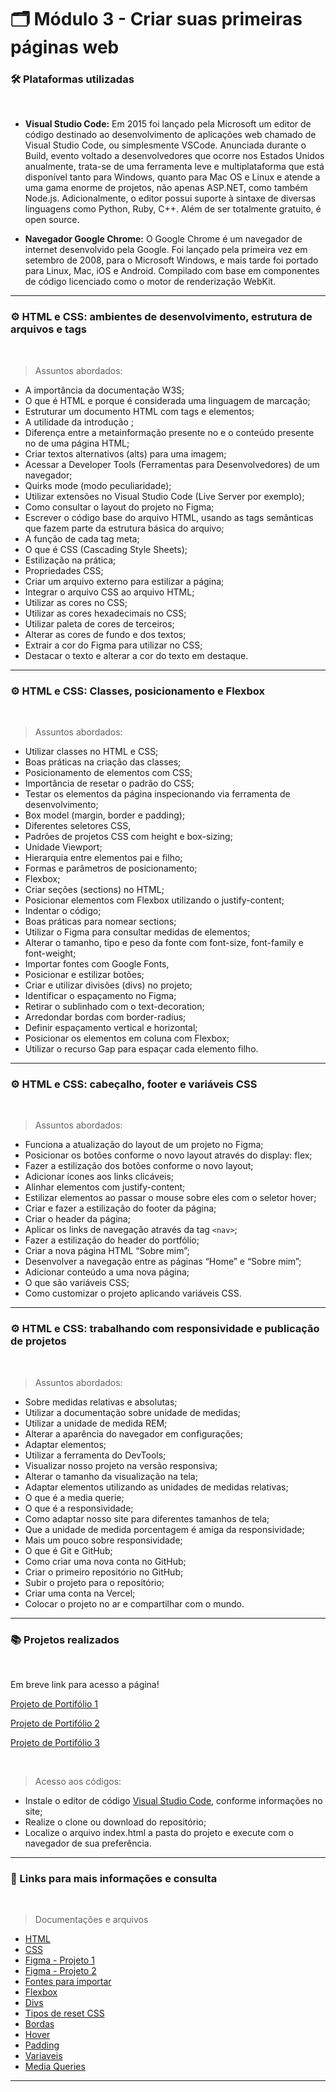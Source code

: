 # 🗂️ Módulo 3 - Criar suas primeiras páginas web

### 🛠️ Plataformas utilizadas

</br>

- **Visual Studio Code:** Em 2015 foi lançado pela Microsoft um editor de código destinado ao desenvolvimento de aplicações web chamado de Visual Studio Code, ou simplesmente VSCode. Anunciada durante o Build, evento voltado a desenvolvedores que ocorre nos Estados Unidos anualmente, trata-se de uma ferramenta leve e multiplataforma que está disponível tanto para Windows, quanto para Mac OS e Linux e atende a uma gama enorme de projetos, não apenas ASP.NET, como também Node.js. Adicionalmente, o editor possui suporte à sintaxe de diversas linguagens como Python, Ruby, C++. Além de ser totalmente gratuito, é open source.

- **Navegador Google Chrome:** O Google Chrome é um navegador de internet desenvolvido pela Google. Foi lançado pela primeira vez em setembro de 2008, para o Microsoft Windows, e mais tarde foi portado para Linux, Mac, iOS e Android. Compilado com base em componentes de código licenciado como o motor de renderização WebKit. 
---

### ⚙️ HTML e CSS: ambientes de desenvolvimento, estrutura de arquivos e tags

</br>

> Assuntos abordados: 

- A importância da documentação W3S;
- O que é HTML e porque é considerada uma linguagem de marcação;
- Estruturar um documento HTML com tags e elementos;
- A utilidade da introdução <!DOCTYPE html>;
- Diferença entre a metainformação presente no <head> e o conteúdo presente no <body> de uma página HTML;
- Criar textos alternativos (alts) para uma imagem;
- Acessar a Developer Tools (Ferramentas para Desenvolvedores) de um navegador;
- Quirks mode (modo peculiaridade);
- Utilizar extensões no Visual Studio Code (Live Server por exemplo);
- Como consultar o layout do projeto no Figma;
- Escrever o código base do arquivo HTML, usando as tags semânticas que fazem parte da estrutura básica do arquivo;
- A função de cada tag meta;
- O que é CSS (Cascading Style Sheets);
- Estilização na prática;
- Propriedades CSS;
- Criar um arquivo externo para estilizar a página;
- Integrar o arquivo CSS ao arquivo HTML;
- Utilizar as cores no CSS;
- Utilizar as cores hexadecimais no CSS;
- Utilizar paleta de cores de terceiros;
- Alterar as cores de fundo e dos textos;
- Extrair a cor do Figma para utilizar no CSS;
- Destacar o texto e alterar a cor do texto em destaque.

---

### ⚙️ HTML e CSS: Classes, posicionamento e Flexbox

</br>

> Assuntos abordados: 

- Utilizar classes no HTML e CSS;
- Boas práticas na criação das classes;
- Posicionamento de elementos com CSS;
- Importância de resetar o padrão do CSS;
- Testar os elementos da página inspecionando via ferramenta de desenvolvimento;
- Box model (margin, border e padding);
- Diferentes seletores CSS,
- Padrões de projetos CSS com height e box-sizing;
- Unidade Viewport;
- Hierarquia entre elementos pai e filho;
- Formas e parâmetros de posicionamento;
- Flexbox;
- Criar seções (sections) no HTML;
- Posicionar elementos com Flexbox utilizando o justify-content;
- Indentar o código;
- Boas práticas para nomear sections;
- Utilizar o Figma para consultar medidas de elementos;
- Alterar o tamanho, tipo e peso da fonte com font-size, font-family e font-weight;
- Importar fontes com Google Fonts,
- Posicionar e estilizar botões;
- Criar e utilizar divisões (divs) no projeto;
- Identificar o espaçamento no Figma;
- Retirar o sublinhado com o text-decoration;
- Arredondar bordas com border-radius;
- Definir espaçamento vertical e horizontal;
- Posicionar os elementos em coluna com Flexbox;
- Utilizar o recurso Gap para espaçar cada elemento filho.

---

### ⚙️ HTML e CSS: cabeçalho, footer e variáveis CSS

</br>

> Assuntos abordados: 

- Funciona a atualização do layout de um projeto no Figma;
- Posicionar os botões conforme o novo layout através do display: flex;
- Fazer a estilização dos botões conforme o novo layout;
- Adicionar ícones aos links clicáveis;
- Alinhar elementos com justify-content;
- Estilizar elementos ao passar o mouse sobre eles com o seletor hover;
- Criar e fazer a estilização do footer da página;
- Criar o header da página;
- Aplicar os links de navegação através da tag `<nav>`;
- Fazer a estilização do header do portfólio;
- Criar a nova página HTML “Sobre mim”;
- Desenvolver a navegação entre as páginas “Home” e “Sobre mim”;
- Adicionar conteúdo a uma nova página;
- O que são variáveis CSS;
- Como customizar o projeto aplicando variáveis CSS.

---

### ⚙️ HTML e CSS: trabalhando com responsividade e publicação de projetos

</br>

> Assuntos abordados: 

- Sobre medidas relativas e absolutas;
- Utilizar a documentação sobre unidade de medidas;
- Utilizar a unidade de medida REM;
- Alterar a aparência do navegador em configurações;
- Adaptar elementos;
- Utilizar a ferramenta do DevTools;
- Visualizar nosso projeto na versão responsiva;
- Alterar o tamanho da visualização na tela;
- Adaptar elementos utilizando as unidades de medidas relativas;
- O que é a media querie;
- O que é a responsividade;
- Como adaptar nosso site para diferentes tamanhos de tela;
- Que a unidade de medida porcentagem é amiga da responsividade;
- Mais um pouco sobre responsividade;
- O que é Git e GitHub;
- Como criar uma nova conta no GitHub;
- Criar o primeiro repositório no GitHub;
- Subir o projeto para o repositório;
- Criar uma conta na Vercel;
- Colocar o projeto no ar e compartilhar com o mundo.

---

### 📚 Projetos realizados

</br>


Em breve link para acesso a página!


[Projeto de Portifólio 1](/modulo3/portifolio/)

[Projeto de Portifólio 2](/modulo3/portifolio2/)

[Projeto de Portifólio 3](/modulo3/portifolio3/)

</br>

> Acesso aos códigos: 

- Instale o editor de código [Visual Studio Code](https://code.visualstudio.com/download), conforme informações no site;
- Realize o clone ou download do repositório;
- Localize o arquivo index.html a pasta do projeto e execute com o navegador de sua preferência.  

---

### 💯 Links para mais informações e consulta

</br>

> Documentações e arquivos

- [HTML](https://www.w3schools.com/html/default.asp)
- [CSS](https://www.w3schools.com/css/default.asp)
- [Figma - Projeto 1](https://www.figma.com/file/FX9G3r8WPjoSeqjh88GBIH/Portfolio---Curso-1-(Copy)?node-id=1%3A11&t=eBJNi9Okmbbj5xlL-1)
- [Figma - Projeto 2](https://www.figma.com/file/NrzJacC887svMVfF9oC2jM/Portfolio-Projeto-2?node-id=0-1)
- [Fontes para importar](https://fonts.google.com/)
- [Flexbox](https://css-tricks.com/snippets/css/a-guide-to-flexbox/)
- [Divs](https://developer.mozilla.org/pt-BR/docs/Web/HTML/Element/div)
- [Tipos de reset CSS](/modulo3/reset.css)
- [Bordas](https://www.w3schools.com/css/css_border.asp)
- [Hover](https://www.w3schools.com/CSSref/sel_hover.php)
- [Padding](https://www.w3schools.com/csS/css_padding.aspc)
- [Variaveis](developer.mozilla.org/pt-BR/docs/Web/CSS/Using_CSS_custom_properties)
- [Media Queries](https://developer.mozilla.org/pt-BR/docs/Web/CSS/Media_Queries/Using_media_queries)

---

